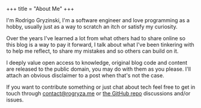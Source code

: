 +++
title = "About Me"
+++

I'm Rodrigo Gryzinski, I'm a software engineer and love programming as a hobby, usually just as a
way to scratch an itch or satisfy my curiosity.

Over the years I've learned a lot from what others had to share online so this blog is a way to pay
it forward, I talk about what I've been tinkering with to help me reflect, to share my mistakes and
so others can build on it.

I deeply value open access to knowledge, original blog code and content are released to the public
domain, you may do with them as you please. I'll attach an obvious disclaimer to a post when that's
not the case.

If you want to contribute something or just chat about tech feel free to get in touch through
[contact@rogryza.me] or [the GitHub repo] discussions and/or issues.

[contact@rogryza.me]: mailto:contact@rogryza.me
[the github repo]: https://github.com/RoGryza/blog
